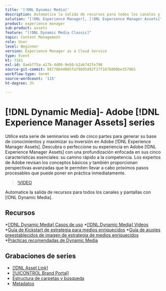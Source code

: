 ```yaml
---
title: '[!DNL Dynamic Media]'
description: Automatice la salida de recursos para todos los canales y pantallas
solution: "[!DNL Experience Manager], [!DNL Experience Manager Assets]"
product: experience manager
sub-product: assets
feature: "[!DNL Dynamic Media Classic]"
topic: Content Management
role: User
level: Beginner
version: Experience Manager as a Cloud Service
type: Event
kt: 7341
exl-id: 8aebf75a-a17b-4d06-9e50-b2ab742fe790
source-git-commit: 88778b44085fa79695d92f37f167b000be357965
workflow-type: tm+mt
source-wordcount: '115'
ht-degree: 3%

---
```


# [!DNL Dynamic Media]- Adobe [!DNL Experience Manager Assets] series

Utilice esta serie de seminarios web de cinco partes para generar su base de conocimientos y maximizar su inversión en Adobe [!DNL Experience Manager Assets]. Descubra o perfeccione su experiencia en Adobe [!DNL Experience Manager Assets] con una profundización enfocada en sus cinco características esenciales: su camino rápido a la competencia. Los expertos de Adobe revisan los conceptos básicos y también proporcionan perspectivas avanzadas que le permiten llevar a cabo próximos pasos procesables que puede poner en práctica inmediatamente.

>[!VIDEO](https://video.tv.adobe.com/v/332132/?quality=12&learn=on&hidetitle=true)

Automatice la salida de recursos para todos los canales y pantallas con [!DNL Dynamic Media].

## Recursos

*[[!DNL Dynamic Media] Casos de uso](https://experienceleague.adobe.com/es/docs/experience-manager-cloud-service/content/assets/dynamicmedia/dm-journey/dm-journey-part1)
*[[!DNL Dynamic Media] Vídeos](https://experienceleague.adobe.com/es/docs/experience-manager-learn/assets/dynamic-media/dynamic-media-overview-feature-video-use#dynamic-media)
*[Guía de Kickstart de estrategia para medios enriquecidos](https://www.adobe.com/content/dam/www/us/en/experience-manager/pdfs/dynamic-media-kickstart-guide-2019.pdf)
*[Guía de ajustes preestablecidos de imagen de estrategia de medios enriquecidos](https://www.adobe.com/content/dam/www/us/en/experience-manager/pdfs/dynamic-media-image-preset-guide.pdf)
*[Prácticas recomendadas de Dynamic Media](https://experienceleague.adobe.com/es/docs/experience-manager-cloud-service/content/assets/dynamicmedia/dm-journey/dm-best-practices)

## Grabaciones de series

* [[!DNL Asset Link]](asset-link.md)
* [[!UICONTROL Brand Portal]](brand-portal.md)
* [Estructura de carpetas y búsqueda](folder-structure-search.md)
* [Metadatos](metadata.md)
